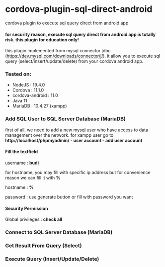 # cordova-plugin-sql-direct-android
cordova plugin to execute sql query direct from android app 

#### for security reason, execute sql query direct from android app is totally risk. this plugin for education only!

this plugin implemented from mysql connector jdbc (https://dev.mysql.com/downloads/connector/j/). it allow you to execute sql query (select/insert/update/delete) from your cordova android app. 

### Tested on:

- NodeJS  	      : 19.4.0
- Cordova 	      : 11.1.0
- cordova-android : 11.0 
- Java 11  
- MariaDB : 10.4.27 (xampp)

### Add SQL User to SQL Server Database (MariaDB)

first of all, we need to add a new mysql user who have access to data management over the network. for xampp user go to **http://localhost/phpmyadmin/ - user account - add user account**

#### Fill the textfield

username : **budi**

for hostname, you may fill with specific ip address but for convenience reason we can fill it with **%**

hostname : **%**

password : use generate button or fill with password you want 

#### Security Permission

Global privileges : **check all** 


### Connect to SQL Server Database (MariaDB)


### Get Result From Query (Select)


### Execute Query (Insert/Update/Delete)


